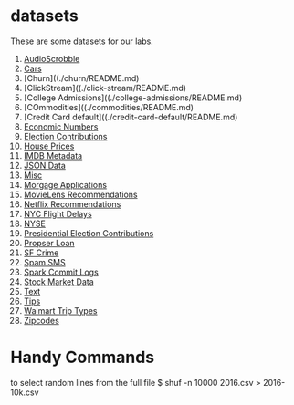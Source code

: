 # datasets

These are some datasets for our labs.

1. [AudioScrobble](./audioscrobble/README.md)
2. [Cars](./cars/README.md)
3. [Churn]((./churn/README.md)
4. [ClickStream]((./click-stream/README.md)
5. [College Admissions]((./college-admissions/README.md)
6. [COmmodities]((./commodities/README.md)
7. [Credit Card default]((./credit-card-default/README.md)
8. [Economic Numbers](./econ/README.md) 
9. [Election Contributions](./election/README.md) 
10. [House Prices](./house-prices/README.md)
11. [IMDB Metadata](./imdb/README.md)
12. [JSON Data](./json/README.md)
13. [Misc](./misc/README.md)
14. [Morgage Applications](./mortgage-applications/README.md)
15. [MovieLens Recommendations](./movielens/README.md)
16. [Netflix Recommendations](./netflix/README.md)
17. [NYC Flight Delays](./nycflights13/README.md)
18. [NYSE](./nyse/README.md)
19. [Presidential Election Contributions](./presidential_election_contribs/README.md)
20. [Propser Loan](./prosper-loan/README.md)
21. [SF Crime](./sf-crime/README.md)
22. [Spam SMS](./spam/README.md)
23. [Spark Commit Logs](./spark-commits/README.md)
24. [Stock Market Data](./stocks/README.md)
25. [Text](./text/README.md)
26. [Tips](./tips/README.md)
27. [Walmart Trip Types](./walmart-triptypes/README.md)
28. [Zipcodes](./zipcodes/README.md)



# Handy Commands

to select random lines from the full file
        $   shuf -n 10000 2016.csv > 2016-10k.csv
